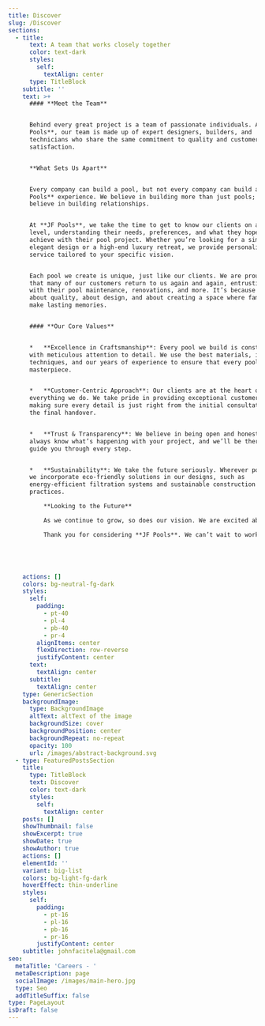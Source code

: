 ```yaml
---
title: Discover
slug: /Discover
sections:
  - title:
      text: A team that works closely together
      color: text-dark
      styles:
        self:
          textAlign: center
      type: TitleBlock
    subtitle: ''
    text: >+
      #### **Meet the Team**


      Behind every great project is a team of passionate individuals. At **JF
      Pools**, our team is made up of expert designers, builders, and
      technicians who share the same commitment to quality and customer
      satisfaction.


      **What Sets Us Apart**


      Every company can build a pool, but not every company can build a **JF
      Pools** experience. We believe in building more than just pools; we
      believe in building relationships.


      At **JF Pools**, we take the time to get to know our clients on a personal
      level, understanding their needs, preferences, and what they hope to
      achieve with their pool project. Whether you’re looking for a simple,
      elegant design or a high-end luxury retreat, we provide personalized
      service tailored to your specific vision.


      Each pool we create is unique, just like our clients. We are proud to say
      that many of our customers return to us again and again, entrusting us
      with their pool maintenance, renovations, and more. It’s because we care –
      about quality, about design, and about creating a space where families can
      make lasting memories.


      #### **Our Core Values**


      *   **Excellence in Craftsmanship**: Every pool we build is constructed
      with meticulous attention to detail. We use the best materials, innovative
      techniques, and our years of experience to ensure that every pool is a
      masterpiece.


      *   **Customer-Centric Approach**: Our clients are at the heart of
      everything we do. We take pride in providing exceptional customer service,
      making sure every detail is just right from the initial consultation to
      the final handover.


      *   **Trust & Transparency**: We believe in being open and honest. You’ll
      always know what’s happening with your project, and we’ll be there to
      guide you through every step.


      *   **Sustainability**: We take the future seriously. Wherever possible,
      we incorporate eco-friendly solutions in our designs, such as
      energy-efficient filtration systems and sustainable construction
      practices.

          **Looking to the Future**

          As we continue to grow, so does our vision. We are excited about the future of **JF Pools** and the many exciting projects to come. Whether we’re building a sleek modern pool in the heart of \[location], or crafting a cozy backyard retreat in \[another location], we’re always driven by the same goal: to provide top-notch service and create the pool of your dreams.

          Thank you for considering **JF Pools**. We can’t wait to work with you and bring your vision to life





    actions: []
    colors: bg-neutral-fg-dark
    styles:
      self:
        padding:
          - pt-40
          - pl-4
          - pb-40
          - pr-4
        alignItems: center
        flexDirection: row-reverse
        justifyContent: center
      text:
        textAlign: center
      subtitle:
        textAlign: center
    type: GenericSection
    backgroundImage:
      type: BackgroundImage
      altText: altText of the image
      backgroundSize: cover
      backgroundPosition: center
      backgroundRepeat: no-repeat
      opacity: 100
      url: /images/abstract-background.svg
  - type: FeaturedPostsSection
    title:
      type: TitleBlock
      text: Discover
      color: text-dark
      styles:
        self:
          textAlign: center
    posts: []
    showThumbnail: false
    showExcerpt: true
    showDate: true
    showAuthor: true
    actions: []
    elementId: ''
    variant: big-list
    colors: bg-light-fg-dark
    hoverEffect: thin-underline
    styles:
      self:
        padding:
          - pt-16
          - pl-16
          - pb-16
          - pr-16
        justifyContent: center
    subtitle: johnfacitela@gmail.com
seo:
  metaTitle: 'Careers - '
  metaDescription: page
  socialImage: /images/main-hero.jpg
  type: Seo
  addTitleSuffix: false
type: PageLayout
isDraft: false
---
```

